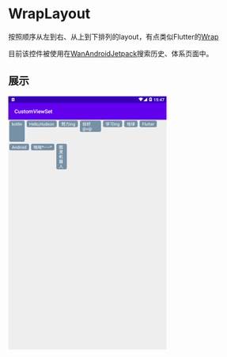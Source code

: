 # WrapLayout
按照顺序从左到右、从上到下排列的layout，有点类似Flutter的[Wrap](https://api.flutter.dev/flutter/widgets/Wrap-class.html)

目前该控件被使用在[WanAndroidJetpack](https://github.com/HudsonAndroid/WanAndroidJetpack)搜索历史、体系页面中。

## 展示
<img src="resources/display.png" width="320" alt="展示"/>
